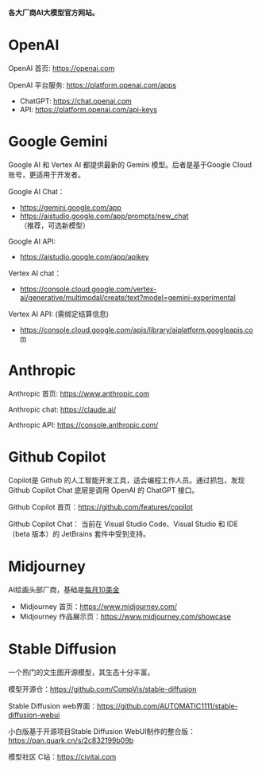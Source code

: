 **各大厂商AI大模型官方网站。**

# OpenAI
OpenAI 首页: https://openai.com

OpenAI 平台服务: https://platform.openai.com/apps
  - ChatGPT: https://chat.openai.com 
  - API: https://platform.openai.com/api-keys

# Google Gemini
 Google AI 和 Vertex AI 都提供最新的 Gemini 模型。后者是基于Google Cloud 账号，更适用于开发者。

Google AI Chat：
  - https://gemini.google.com/app
  - https://aistudio.google.com/app/prompts/new_chat （推荐，可选新模型）

Google AI API:
  - https://aistudio.google.com/app/apikey
    
Vertex AI chat：
  - https://console.cloud.google.com/vertex-ai/generative/multimodal/create/text?model=gemini-experimental

Vertex AI API: (需绑定结算信息)
  - https://console.cloud.google.com/apis/library/aiplatform.googleapis.com

# Anthropic

Anthropic 首页: https://www.anthropic.com

Anthropic chat: https://claude.ai/

Anthropic API: https://console.anthropic.com/

# Github Copilot

Copilot是 Github 的人工智能开发工具，适合编程工作人员。通过抓包，发现 Github Copilot Chat 底层是调用 OpenAI 的 ChatGPT 接口。

Github Copilot 首页：https://github.com/features/copilot

Github Copilot Chat： 当前在 Visual Studio Code、Visual Studio 和 IDE（beta 版本）的 JetBrains 套件中受到支持。

# Midjourney

AI绘画头部厂商，基础是[每月10美金](https://docs.midjourney.com/docs/plans)

 - Midjourney 首页：https://www.midjourney.com/
 - Midjourney 作品展示页：https://www.midjourney.com/showcase

# Stable Diffusion

一个热门的文生图开源模型，其生态十分丰富。

模型开源仓：https://github.com/CompVis/stable-diffusion

Stable Diffusion web界面：https://github.com/AUTOMATIC1111/stable-diffusion-webui

小白版基于开源项目Stable Diffusion WebUI制作的整合版：https://pan.quark.cn/s/2c832199b09b

模型社区 C站：https://civitai.com











